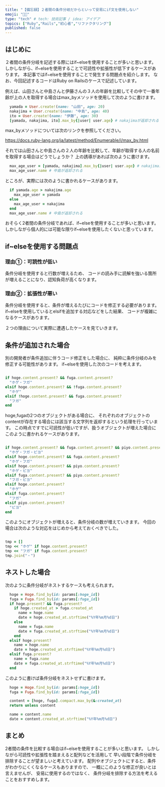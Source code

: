 ```yaml
---
title: "【備忘録】２者間の条件分岐だからといって安易にif文を使用しない"
emoji: "🧑‍🔬"
type: "tech" # tech: 技術記事 / idea: アイデア
topics: ["Ruby","Rails","初心者","リファクタリング"]
published: false
---
```


## はじめに

２者間の条件分岐を記述する際にはif~elseを使用することが多いと思います。
しかしながら、if~elseを使用することで可読性や拡張性が低下するケースがあります。
本記事ではif~elseを使用することで発生する問題点を紹介します。
なお、今回記述するコードはRuby on Railsのケースで記述しています。

例えば、山田さんと中島さんと伊藤さんの３人の年齢を比較してその中で一番年齢が上の人を取得する場合はmax_byメソッドを使用して次のように書けます。

```ruby
  yamada = User.create!(name: "山田", age: 20)
  nakajima = User.create!(name: "中島", age: 40)
  ito = User.create!(name: "伊藤", age: 30)
  [yamada, nakajima, ito].max_by{|user| user.age} # nakajimaが返却される
```

max_byメソッドについては次のリンクを参照してください。

https://docs.ruby-lang.org/ja/latest/method/Enumerable/i/max_by.html

それでは山田さんと中島さんの２人の年齢を比較して、年齢が取得する人の名前を取得する場合はどうでしょうか？
上の誘導があれば次のように書けます。

```ruby
  max_age_user = [yamada, nakajima].max_by{|user| user.age} # nakajimaが返却される
  max_age_user.name # 中島が返却される
```

ところが、実際には次のように書かれるケースがあります。

```ruby
  if yamada.age > nakajima.age
    max_age_user = yamada
  else
    max_age_user = nakajima
  end
  max_age_user.name # 中島が返却される
```

おそらく2者間の条件分岐であれば、if~elseを使用することが多いと思います。
しかしながら個人的には可能な限りif~elseを使用したくないと思っています。

## if~elseを使用する問題点

### 理由①：可読性が低い

条件分岐を使用すると行数が増えるため、
コードの読み手に読解を強いる箇所が増えることになり、認知負荷が高くなります。

### 理由②：拡張性が悪い

条件分岐を使用すると、条件が増えるたびにコードを修正する必要があります。
if~elseを使用しているとelsifを追加する対応などをした結果、
コードが複雑になるケースがあります。

２つの理由について実際に遭遇したケースを見ていきます。

## 条件が追加された場合

別の開発者が条件追加に伴うコード修正をした場合に、
純粋に条件分岐のみを修正する可能性があります。
if~elseを使用した次のコードを考えます。

```ruby

if hoge.content.present? && fuga.content.present?
  "ホゲ・フガ"
elsif hoge.content.present? && !fuga.content.present?
  "ホゲ"
elsif !hoge.content.present? && fuga.content.present?
  "フガ"
end

```

hoge,fugaの2つのオブジェクトがある場合に、
それぞれのオブジェクトのcontentが存在する場合には該当する文字列を返却するという処理を行っています。
この時点ですでに可読性が低いですが、扱うオブジェクトが増えた場合にこのように書かれるケースがあります。

```ruby

if hoge.content.present? && fuga.content.present? && piyo.content.present?
  "ホゲ・フガ・ピヨ"
elsif hoge.content.present? && fuga.content.present?
  "ホゲ・フガ"
elsif hoge.content.present? && piyo.content.present?
  "ホゲ・ピヨ"
elsif fuga.content.present? && piyo.content.present?
  "フガ・ピヨ"
elsif hoge.content.present?
  "ホゲ"
elsif fuga.content.present?
  "フガ"
elsif piyo.content.present?
  "ピヨ"
end

```

このようにオブジェクトが増えると、条件分岐の数が増えていきます。
今回の場合は次のような対応をはじめから考えておくべきでした。

```ruby

tmp = []
tmp << "ホゲ" if hoge.content.present?
tmp << "フガ" if fuga.content.present?
tmp.join("・")

```

## ネストした場合

次のように条件分岐がネストするケースも考えられます。

```ruby
  hoge = Hoge.find_by(id: params[:hoge_id])
  fuga = Fuga.find_by(id: params[:fuga_id])
  if hoge.present? && fuga.present?
    if hoge.created_at > fuga.created_at
      name = hoge.name
      date = hoge.created_at.strftime("%Y年%m月%d日")
    else
      name = fuga.name
      date = fuga.created_at.strftime("%Y年%m月%d日")
    end
  elsif hoge.present?
    name = hoge.name
    date = hoge.created_at.strftime("%Y年%m月%d日")
  elsif fuga.present?
    name = fuga.name
    date = fuga.created_at.strftime("%Y年%m月%d日")
  end
```

このように書けば条件分岐をネストせずに書けます。

```ruby
  hoge = Hoge.find_by(id: params[:hoge_id])
  fuga = Fuga.find_by(id: params[:fuga_id])

  content = [hoge, fuga].compact.max_by(&:created_at)
  return unless content

  name = content.name
  date = content.created_at.strftime("%Y年%m月%d日")
```

## まとめ

2者間の条件を比較する場合はif~elseを使用することが多いと思います。
しかしながら可読性や拡張性を踏まえると配列などを活用して
早い段階で条件分岐を排除することが望ましいと考えています。
配列やオブジェクトにすると、条件がわかりにくくなるケースもありますので、
一概にこのような修正が良いとは言えませんが、
安易に使用するのではなく、
条件分岐を排除する方法を考えることをおすすめします。
